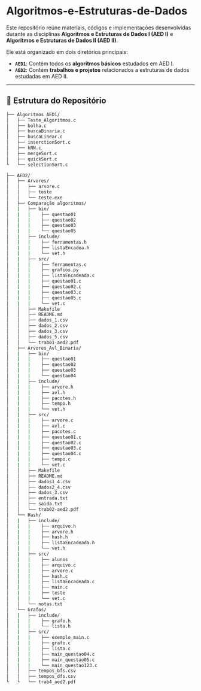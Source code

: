 # Algoritmos-e-Estruturas-de-Dados

Este repositório reúne materiais, códigos e implementações desenvolvidas durante as disciplinas **Algoritmos e Estruturas de Dados I (AED I)** e **Algoritmos e Estruturas de Dados II (AED II)**.  

Ele está organizado em dois diretórios principais:  
- **`AED1`**: Contém todos os **algoritmos básicos** estudados em AED I.  
- **`AED2`**: Contém **trabalhos e projetos** relacionados a estruturas de dados estudadas em AED II.

---

## 📂 Estrutura do Repositório

```bash
├── Algoritmos AED1/
│   ├── Teste_Algoritmos.c
│   ├── bolha.c
│   ├── buscaBinaria.c
│   ├── buscaLinear.c
│   ├── inserctionSort.c
│   ├── kNN.c
│   ├── mergeSort.c
│   ├── quickSort.c
└   └── selectionSort.c

├── AED2/
│   ├── Arvores/
│   │   ├── arvore.c
│   │   ├── teste
│   │   └── teste.exe
│   ├── Comparação algoritmos/
│   |   ├── bin/
│   |   |    ├── questao01
│   |   |    ├── questao02
│   |   |    ├── questao03
│   |   |    └── questao05
│   |   ├── include/
│   |   |    ├── ferramentas.h
│   |   |    ├── listaEncadea.h
│   |   |    └── vet.h
│   |   ├── src/
│   |   |    ├── ferramentas.c
│   |   |    ├── grafios.py
│   |   |    ├── listaEncadeada.c
│   |   |    ├── questao01.c
│   |   |    ├── questao02.c
│   |   |    ├── questao03.c
│   |   |    ├── questao05.c
│   |   |    └── vet.c
│   │   ├── Makefile
│   │   ├── README.md
│   │   ├── dados_1.csv
│   │   ├── dados_2.csv
│   │   ├── dados_3.csv
│   │   ├── dados_5.csv
│   │   └── trab01-aed2.pdf
│   ├── Arvores_Avl_Binaria/
│   |   ├── bin/
│   |   |    ├── questao01
│   |   |    ├── questao02
│   |   |    ├── questao03
│   |   |    └── questao04
│   |   ├── include/
│   |   |    ├── arvore.h
│   |   |    ├── avl.h
│   |   |    ├── pacotes.h
│   |   |    ├── tempo.h
│   |   |    └── vet.h
│   |   ├── src/
│   |   |    ├── arvore.c
│   |   |    ├── avl.c
│   |   |    ├── pacotes.c
│   |   |    ├── questao01.c
│   |   |    ├── questao02.c
│   |   |    ├── questao03.c
│   |   |    ├── questao04.c
│   |   |    ├── tempo.c
│   |   |    └── vet.c
│   │   ├── Makefile
│   │   ├── README.md
│   │   ├── dados1_4.csv
│   │   ├── dados2_4.csv
│   │   ├── dados_3.csv
│   │   ├── entrada.txt
│   │   ├── saida.txt
│   │   └── trab02-aed2.pdf
│   └── Hash/
│   |   ├── include/
│   |   |    ├── arquivo.h
│   |   |    ├── arvore.h
│   |   |    ├── hash.h
│   |   |    ├── listaEncadeada.h
│   |   |    └── vet.h
│   |   ├── src/
│   |   |    ├── alunos
│   |   |    ├── arquivo.c
│   |   |    ├── arvore.c
│   |   |    ├── hash.c
│   |   |    ├── listaEncadeada.c
│   |   |    ├── main.c
│   |   |    ├── teste
│   |   |    └── vet.c
│   │   └── notas.txt
│   └── Grafos/
│   |   ├── include/
│   |   |    ├── grafo.h
│   |   |    └── lista.h
│   |   ├── src/
│   |   |    ├── exemplo_main.c
│   |   |    ├── grafo.c
│   |   |    ├── lista.c
│   |   |    ├── main_questao04.c
│   |   |    ├── main_questao05.c
│   |   |    └── main_questao123.c
│   │   ├── tempos_bfs.csv
│   │   ├── tempos_dfs.csv
└   └   └── trab4_aed2.pdf










